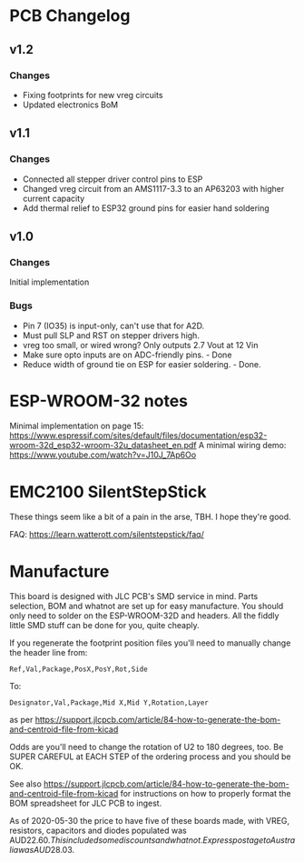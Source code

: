 
# PCB Changelog

## v1.2
### Changes
* Fixing footprints for new vreg circuits
* Updated electronics BoM

## v1.1
### Changes
* Connected all stepper driver control pins to ESP
* Changed vreg circuit from an AMS1117-3.3 to an AP63203 with higher current capacity
* Add thermal relief to ESP32 ground pins for easier hand soldering

## v1.0
### Changes
Initial implementation

### Bugs
* Pin 7 (IO35) is input-only, can't use that for A2D.
* Must pull SLP and RST on stepper drivers high.
* vreg too small, or wired wrong? Only outputs 2.7 Vout at 12 Vin
* Make sure opto inputs are on ADC-friendly pins. - Done
* Reduce width of ground tie on ESP for easier soldering. - Done.

# ESP-WROOM-32 notes

Minimal implementation on page 15:
https://www.espressif.com/sites/default/files/documentation/esp32-wroom-32d_esp32-wroom-32u_datasheet_en.pdf
A minimal wiring demo:
https://www.youtube.com/watch?v=J10J_7Ap6Oo

# EMC2100 SilentStepStick

These things seem like a bit of a pain in the arse, TBH. I hope they're good.

FAQ:
https://learn.watterott.com/silentstepstick/faq/


# Manufacture

This board is designed with JLC PCB's SMD service in mind. Parts selection, BOM and whatnot
are set up for easy manufacture. You should only need to solder on the ESP-WROOM-32D and headers.
All the fiddly little SMD stuff can be done for you, quite cheaply.

If you regenerate the footprint position files you'll need to manually change the header line from:
```
Ref,Val,Package,PosX,PosY,Rot,Side
```
To:
```
Designator,Val,Package,Mid X,Mid Y,Rotation,Layer
```
as per https://support.jlcpcb.com/article/84-how-to-generate-the-bom-and-centroid-file-from-kicad

Odds are you'll need to change the rotation of U2 to 180 degrees, too. Be SUPER CAREFUL at EACH STEP
of the ordering process and you should be OK.

See also https://support.jlcpcb.com/article/84-how-to-generate-the-bom-and-centroid-file-from-kicad for
instructions on how to properly format the BOM spreadsheet for JLC PCB to ingest.

As of 2020-05-30 the price to have five of these boards made, with VREG, resistors, capacitors and diodes
populated was AUD$22.60. This included some discounts and whatnot. Express postage to Australia was AUD$28.03.